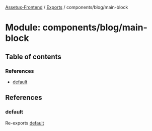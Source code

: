 [Assetux-Frontend](../README.md) / [Exports](../modules.md) / components/blog/main-block

# Module: components/blog/main-block

## Table of contents

### References

- [default](components_blog_main_block.md#default)

## References

### default

Re-exports [default](components_blog_main_block_main_block.md#default)
